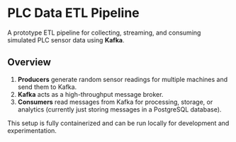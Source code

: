 # PLC Data ETL Pipeline

A prototype ETL pipeline for collecting, streaming, and consuming simulated PLC sensor data using **Kafka**.

## Overview
1. **Producers** generate random sensor readings for multiple machines and send them to Kafka.  
2. **Kafka** acts as a high-throughput message broker.  
3. **Consumers** read messages from Kafka for processing, storage, or analytics (currently just storing messages in a PostgreSQL database).  

This setup is fully containerized and can be run locally for development and experimentation.
